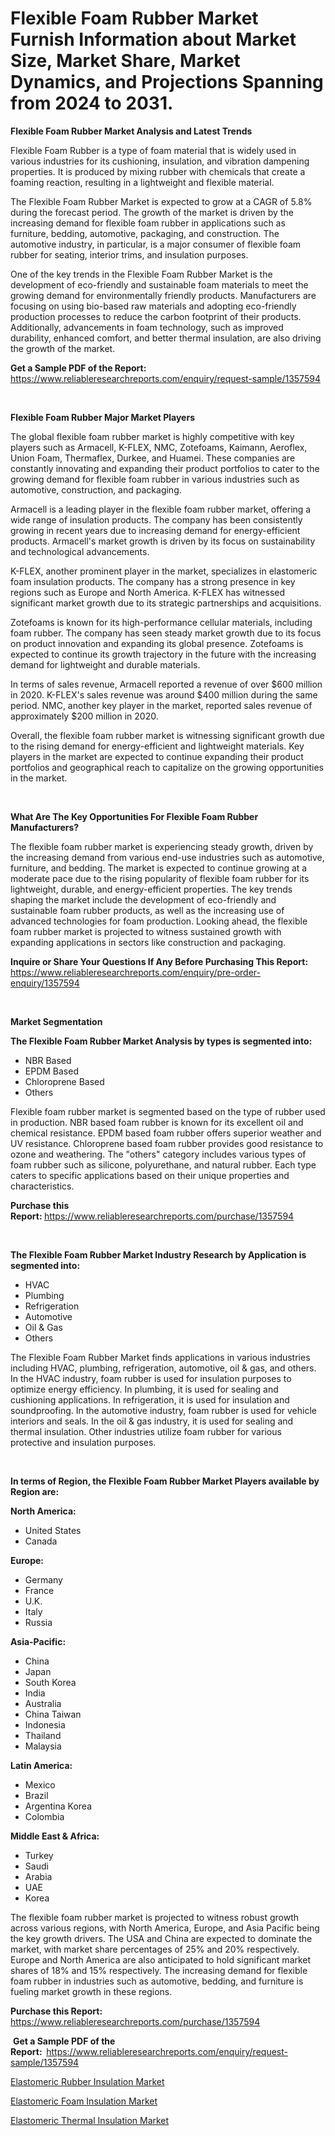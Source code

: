 <p><h1>Flexible Foam Rubber Market Furnish Information about Market Size, Market Share, Market Dynamics, and Projections Spanning from 2024 to 2031.</h1></p><p><strong>Flexible Foam Rubber Market Analysis and Latest Trends</strong></p>
<p><p>Flexible Foam Rubber is a type of foam material that is widely used in various industries for its cushioning, insulation, and vibration dampening properties. It is produced by mixing rubber with chemicals that create a foaming reaction, resulting in a lightweight and flexible material.</p><p>The Flexible Foam Rubber Market is expected to grow at a CAGR of 5.8% during the forecast period. The growth of the market is driven by the increasing demand for flexible foam rubber in applications such as furniture, bedding, automotive, packaging, and construction. The automotive industry, in particular, is a major consumer of flexible foam rubber for seating, interior trims, and insulation purposes.</p><p>One of the key trends in the Flexible Foam Rubber Market is the development of eco-friendly and sustainable foam materials to meet the growing demand for environmentally friendly products. Manufacturers are focusing on using bio-based raw materials and adopting eco-friendly production processes to reduce the carbon footprint of their products. Additionally, advancements in foam technology, such as improved durability, enhanced comfort, and better thermal insulation, are also driving the growth of the market.</p></p>
<p><strong>Get a Sample PDF of the Report:&nbsp;</strong> <a href="https://www.reliableresearchreports.com/enquiry/request-sample/1357594">https://www.reliableresearchreports.com/enquiry/request-sample/1357594</a></p>
<p>&nbsp;</p>
<p><strong>Flexible Foam Rubber Major Market Players</strong></p>
<p><p>The global flexible foam rubber market is highly competitive with key players such as Armacell, K-FLEX, NMC, Zotefoams, Kaimann, Aeroflex, Union Foam, Thermaflex, Durkee, and Huamei. These companies are constantly innovating and expanding their product portfolios to cater to the growing demand for flexible foam rubber in various industries such as automotive, construction, and packaging.</p><p>Armacell is a leading player in the flexible foam rubber market, offering a wide range of insulation products. The company has been consistently growing in recent years due to increasing demand for energy-efficient products. Armacell's market growth is driven by its focus on sustainability and technological advancements.</p><p>K-FLEX, another prominent player in the market, specializes in elastomeric foam insulation products. The company has a strong presence in key regions such as Europe and North America. K-FLEX has witnessed significant market growth due to its strategic partnerships and acquisitions.</p><p>Zotefoams is known for its high-performance cellular materials, including foam rubber. The company has seen steady market growth due to its focus on product innovation and expanding its global presence. Zotefoams is expected to continue its growth trajectory in the future with the increasing demand for lightweight and durable materials.</p><p>In terms of sales revenue, Armacell reported a revenue of over $600 million in 2020. K-FLEX's sales revenue was around $400 million during the same period. NMC, another key player in the market, reported sales revenue of approximately $200 million in 2020.</p><p>Overall, the flexible foam rubber market is witnessing significant growth due to the rising demand for energy-efficient and lightweight materials. Key players in the market are expected to continue expanding their product portfolios and geographical reach to capitalize on the growing opportunities in the market.</p></p>
<p>&nbsp;</p>
<p><strong>What Are The Key Opportunities For Flexible Foam Rubber Manufacturers?</strong></p>
<p><p>The flexible foam rubber market is experiencing steady growth, driven by the increasing demand from various end-use industries such as automotive, furniture, and bedding. The market is expected to continue growing at a moderate pace due to the rising popularity of flexible foam rubber for its lightweight, durable, and energy-efficient properties. The key trends shaping the market include the development of eco-friendly and sustainable foam rubber products, as well as the increasing use of advanced technologies for foam production. Looking ahead, the flexible foam rubber market is projected to witness sustained growth with expanding applications in sectors like construction and packaging.</p></p>
<p><strong>Inquire or Share Your Questions If Any Before Purchasing This Report:</strong> <a href="https://www.reliableresearchreports.com/enquiry/pre-order-enquiry/1357594">https://www.reliableresearchreports.com/enquiry/pre-order-enquiry/1357594</a></p>
<p>&nbsp;</p>
<p><strong>Market Segmentation</strong></p>
<p><strong>The Flexible Foam Rubber Market Analysis by types is segmented into:</strong></p>
<p><ul><li>NBR Based</li><li>EPDM Based</li><li>Chloroprene Based</li><li>Others</li></ul></p>
<p><p>Flexible foam rubber market is segmented based on the type of rubber used in production. NBR based foam rubber is known for its excellent oil and chemical resistance. EPDM based foam rubber offers superior weather and UV resistance. Chloroprene based foam rubber provides good resistance to ozone and weathering. The "others" category includes various types of foam rubber such as silicone, polyurethane, and natural rubber. Each type caters to specific applications based on their unique properties and characteristics.</p></p>
<p><strong>Purchase this Report:&nbsp;</strong><a href="https://www.reliableresearchreports.com/purchase/1357594">https://www.reliableresearchreports.com/purchase/1357594</a></p>
<p>&nbsp;</p>
<p><strong>The Flexible Foam Rubber Market Industry Research by Application is segmented into:</strong></p>
<p><ul><li>HVAC</li><li>Plumbing</li><li>Refrigeration</li><li>Automotive</li><li>Oil & Gas</li><li>Others</li></ul></p>
<p><p>The Flexible Foam Rubber Market finds applications in various industries including HVAC, plumbing, refrigeration, automotive, oil & gas, and others. In the HVAC industry, foam rubber is used for insulation purposes to optimize energy efficiency. In plumbing, it is used for sealing and cushioning applications. In refrigeration, it is used for insulation and soundproofing. In the automotive industry, foam rubber is used for vehicle interiors and seals. In the oil & gas industry, it is used for sealing and thermal insulation. Other industries utilize foam rubber for various protective and insulation purposes.</p></p>
<p>&nbsp;</p>
<p><strong>In terms of Region, the Flexible Foam Rubber Market Players available by Region are:</strong></p>
<p>
    <p> <strong> North America: </strong>
        <ul>
            <li>United States</li>
            <li>Canada</li>
        </ul>
        </p> 
    <p> <strong> Europe: </strong>
        <ul>
            <li>Germany</li>
            <li>France</li>
            <li>U.K.</li>
            <li>Italy</li>
            <li>Russia</li>
        </ul>
        </p> 
    <p> <strong> Asia-Pacific: </strong>
        <ul>
            <li>China</li>
            <li>Japan</li>
            <li>South Korea</li>
            <li>India</li>
            <li>Australia</li>
            <li>China Taiwan</li>
            <li>Indonesia</li>
            <li>Thailand</li>
            <li>Malaysia</li>
        </ul>
        </p> 
    <p> <strong> Latin America: </strong>
        <ul>
            <li>Mexico</li>
            <li>Brazil</li>
            <li>Argentina Korea</li>
            <li>Colombia</li>
        </ul>
        </p> 
    <p> <strong> Middle East & Africa: </strong>
        <ul>
            <li>Turkey</li>
            <li>Saudi</li>
            <li>Arabia</li>
            <li>UAE</li>
            <li>Korea</li>
        </ul>
    </p>
    </p>
<p><p>The flexible foam rubber market is projected to witness robust growth across various regions, with North America, Europe, and Asia Pacific being the key growth drivers. The USA and China are expected to dominate the market, with market share percentages of 25% and 20% respectively. Europe and North America are also anticipated to hold significant market shares of 18% and 15% respectively. The increasing demand for flexible foam rubber in industries such as automotive, bedding, and furniture is fueling market growth in these regions.</p></p>
<p><strong>Purchase this Report: </strong><a href="https://www.reliableresearchreports.com/purchase/1357594">https://www.reliableresearchreports.com/purchase/1357594</a></p>
<p>&nbsp;<strong>Get a Sample PDF of the Report:&nbsp;&nbsp;</strong><a href="https://www.reliableresearchreports.com/enquiry/request-sample/1357594">https://www.reliableresearchreports.com/enquiry/request-sample/1357594</a></p>
<p><strong></strong></p>
<p><p><a href="https://github.com/nicoletavirag/Market-Research-Report-List-2/blob/main/elastomeric-rubber-insulation-market.md">Elastomeric Rubber Insulation Market</a></p><p><a href="https://github.com/mauripalmi/Market-Research-Report-List-2/blob/main/elastomeric-foam-insulation-market.md">Elastomeric Foam Insulation Market</a></p><p><a href="https://github.com/redneck06/Market-Research-Report-List-2/blob/main/elastomeric-thermal-insulation-market.md">Elastomeric Thermal Insulation Market</a></p></p>